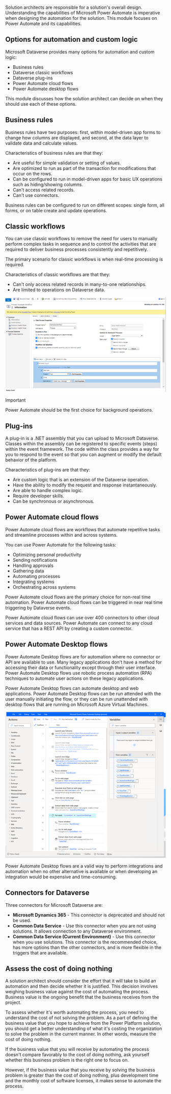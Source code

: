 Solution architects are responsible for a solution's overall design. Understanding the capabilities of Microsoft Power Automate is imperative when designing the automation for the solution. This module focuses on Power Automate and its capabilities.

## Options for automation and custom logic

Microsoft Dataverse provides many options for automation and custom logic:

- Business rules
- Dataverse classic workflows
- Dataverse plug-ins
- Power Automate cloud flows
- Power Automate desktop flows

This module discusses how the solution architect can decide on when they should use each of these options.

## Business rules

Business rules have two purposes: first, within model-driven app forms to change how columns are displayed, and second, at the data layer to validate data and calculate values.

Characteristics of business rules are that they:

- Are useful for simple validation or setting of values.
- Are optimized to run as part of the transaction for modifications that occur on the rows.
- Can be configured to run in model-driven apps for basic UX operations such as hiding/showing columns.
- Can't access related records.
- Can't use connectors.

Business rules can be configured to run on different scopes: single form, all forms, or on table create and update operations.

## Classic workflows

You can use classic workflows to remove the need for users to manually perform complex tasks in sequence and to control the activities that are required to deliver business processes consistently and repetitively.

The primary scenario for classic workflows is when real-time processing is required.

Characteristics of classic workflows are that they:

- Can't only access related records in many-to-one relationships.
- Are limited to operations on Dataverse data.

![Screenshot of the Classic workflow editor.](../media/1-classic-workflow.png)

> [!IMPORTANT]
> Power Automate should be the first choice for background operations.

## Plug-ins

A plug-in is a .NET assembly that you can upload to Microsoft Dataverse. Classes within the assembly can be registered to specific events (steps) within the event framework. The code within the class provides a way for you to respond to the event so that you can augment or modify the default behavior of the platform.

Characteristics of plug-ins are that they:

- Are custom logic that is an extension of the Dataverse operation.
- Have the ability to modify the request and response instantaneously.
- Are able to handle complex logic.
- Require developer skills.
- Can be synchronous or asynchronous.

## Power Automate cloud flows

Power Automate cloud flows are workflows that automate repetitive tasks and streamline processes within and across systems.

You can use Power Automate for the following tasks:

- Optimizing personal productivity
- Sending notifications
- Handling approvals
- Gathering data
- Automating processes
- Integrating systems
- Orchestrating across systems

Power Automate cloud flows are the primary choice for non-real time automation. Power Automate cloud flows can be triggered in near real time triggering by Dataverse events.

Power Automate cloud flows can use over 400 connectors to other cloud services and data sources. Power Automate can connect to any cloud service that has a REST API by creating a custom connector.

## Power Automate Desktop flows

Power Automate Desktop flows are for automation where no connector or API are available to use. Many legacy applications don't have a method for accessing their data or functionality except through their user interface. Power Automate Desktop flows use robotic process automation (RPA) techniques to automate user actions on these legacy applications.

Power Automate Desktop flows can automate desktop and web applications. Power Automate Desktop flows can be run attended with the user manually initiating the flow, or they can be run unattended with desktop flows that are running on Microsoft Azure Virtual Machines.

![Screenshot of the Power Automate Desktop editor.](../media/1-desktop-flow-designer.png)

Power Automate Desktop flows are a valid way to perform integrations and automation when no other alternative is available or when developing an integration would be expensive and time-consuming.

## Connectors for Dataverse

Three connectors for Microsoft Dataverse are:

- **Microsoft Dynamics 365** - This connector is deprecated and should not be used.
- **Common Data Service** - Use this connector when you are not using solutions. It allows connection to any Dataverse environment.
- **Common Data Service (Current Environment)** - Use this connector when you use solutions. This connector is the recommended choice, has more options than the other connectors, and is more flexible in the triggers that are available.

## Assess the cost of doing nothing

A solution architect should consider the effort that it will take to build an automation and then decide whether it is justified. This decision involves weighing business value against the cost of automating the process. Business value is the ongoing benefit that the business receives from the project.

To assess whether it's worth automating the process, you need to understand the cost of not solving the problem. As a part of defining the business value that you hope to achieve from the Power Platform solution, you should get a better understanding of what it's costing the organization to solve the problem in the current manner. In other words, measure the cost of doing nothing.

If the business value that you will receive by automating the process doesn't compare favorably to the cost of doing nothing, ask yourself whether this business problem is the right one to focus on.

However, if the business value that you receive by solving the business problem is greater than the cost of doing nothing, plus development time and the monthly cost of software licenses, it makes sense to automate the process.
